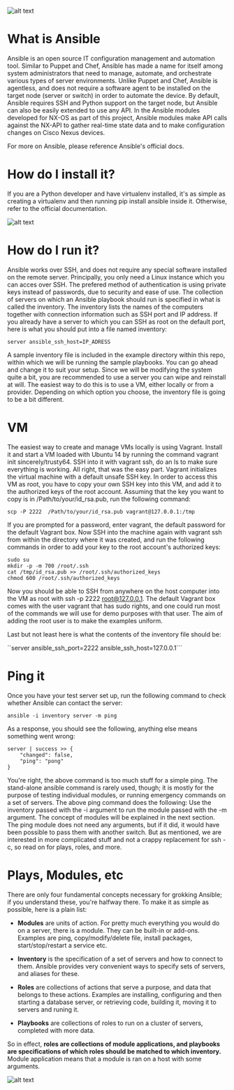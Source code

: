 ![alt text](https://github.com/anmolnagpal/infrastructure-as-code-training/blob/master/images/img7.png)

# What is Ansible

Ansible is an open source IT configuration management and automation tool. Similar to Puppet and Chef, Ansible has made a name for itself among system administrators that need to manage, automate, and orchestrate various types of server environments. Unlike Puppet and Chef, Ansible is agentless, and does not require a software agent to be installed on the target node (server or switch) in order to automate the device. By default, Ansible requires SSH and Python support on the target node, but Ansible can also be easily extended to use any API. In the Ansible modules developed for NX-OS as part of this project, Ansible modules make API calls against the NX-API to gather real-time state data and to make configuration changes on Cisco Nexus devices.

For more on Ansible, please reference Ansible's official docs.

# How do I install it?

If you are a Python developer and have virtualenv installed, it's as simple as creating a virtualenv and then running pip install ansible inside it. Otherwise, refer to the official documentation.

![alt text](https://github.com/anmolnagpal/infrastructure-as-code-training/blob/master/images/img6.png)


# How do I run it?

Ansible works over SSH, and does not require any special software installed on the remote server. Principally, you only need a Linux instance which you can acces over SSH. The prefered method of authentication is using private keys instead of passwords, due to security and ease of use. The collection of servers on which an Ansible playbook should run is specified in what is called the inventory. The inventory lists the names of the computers together with connection information such as SSH port and IP address. If you already have a server to which you can SSH as root on the default port, here is what you should put into a file named inventory:

```server ansible_ssh_host=IP_ADRESS```

A sample inventory file is included in the example directory within this repo, within which we will be running the sample playbooks. You can go ahead and change it to suit your setup. Since we will be modifying the system quite a bit, you are recommended to use a server you can wipe and reinstall at will. The easiest way to do this is to use a VM, either locally or from a provider. Depending on which option you choose, the inventory file is going to be a bit different.

# VM

The easiest way to create and manage VMs locally is using Vagrant. Install it and start a VM loaded with Ubuntu 14 by running the command vagrant init sincerely/trusty64. SSH into it with vagrant ssh, do an ls to make sure everything is working. All right, that was the easy part. Vagrant initializes the virtual machine with a default unsafe SSH key. In order to access this VM as root, you have to copy your own SSH key into this VM, and add it to the authorized keys of the root account. Assuming that the key you want to copy is in /Path/to/your/id_rsa.pub, run the following command:

```scp -P 2222  /Path/to/your/id_rsa.pub vagrant@127.0.0.1:/tmp```

If you are prompted for a password, enter vagrant, the default password for the default Vagrant box. Now SSH into the machine again with vagrant ssh from within the directory where it was created, and run the following commands in order to add your key to the root account's authorized keys:

```
sudo su
mkdir -p -m 700 /root/.ssh
cat /tmp/id_rsa.pub >> /root/.ssh/authorized_keys
chmod 600 /root/.ssh/authorized_keys
```

Now you should be able to SSH from anywhere on the host computer into the VM as root with ssh -p 2222 root@127.0.0.1. The default Vagrant box comes with the user vagrant that has sudo rights, and one could run most of the commands we will use for demo purposes with that user. The aim of adding the root user is to make the examples uniform.

Last but not least here is what the contents of the inventory file should be:

``server ansible_ssh_port=2222 ansible_ssh_host=127.0.0.1```

# Ping it

Once you have your test server set up, run the following command to check whether Ansible can contact the server:

``` ansible -i inventory server -m ping ```

As a response, you should see the following, anything else means something went wrong:

```
server | success >> {
    "changed": false,
    "ping": "pong"
}
```


You're right, the above command is too much stuff for a simple ping. The stand-alone ansible command is rarely used, though; it is mostly for the purpose of testing individual modules, or running emergency commands on a set of servers. The above ping command does the following: Use the inventory passed with the -i argument to run the module passed with the -m argument. The concept of modules will be explained in the next section. The ping module does not need any arguments, but if it did, it would have been possible to pass them with another switch. But as mentioned, we are interested in more complicated stuff and not a crappy replacement for ssh -c, so read on for plays, roles, and more.

# Plays, Modules, etc

There are only four fundamental concepts necessary for grokking Ansible; if you understand these, you're halfway there. To make it as simple as possible, here is a plain list:

* **Modules** are units of action. For pretty much everything you would do on a server, there is a module. They can be built-in or add-ons. Examples are ping, copy/modify/delete file, install packages, start/stop/restart a service etc.

* **Inventory** is the specification of a set of servers and how to connect to them. Ansible provides very convenient ways to specify sets of servers, and aliases for these.

* **Roles** are collections of actions that serve a purpose, and data that belongs to these actions. Examples are installing, configuring and then starting a database server, or retrieving code, building it, moving it to servers and runing it.

* **Playbooks** are collections of roles to run on a cluster of servers, completed with more data.

So in effect, **roles are collections of module applications, and playbooks are specifications of which roles should be matched to which inventory.** Module application means that a module is ran on a host with some arguments.

![alt text](https://github.com/anmolnagpal/infrastructure-as-code-training/blob/master/images/img8.png)